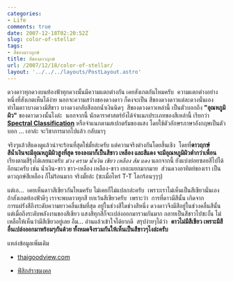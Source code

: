 ```yaml
---
categories:
- Life
comments: true
date: 2007-12-18T02:20:52Z
slug: color-of-stellar
tags:
- สีของดาวฤกษ์
title: สีของดาวฤกษ์
url: /2007/12/18/color-of-stellar/
layout: '../../../layouts/PostLayout.astro'
---
```


ดวงดาวทุกดวงบนท้องฟ้าทุกดวงนั้นมีความแตกต่างกัน เคยสังเกตกันไหมครับ  ความแตกต่างอย่างหนึ่งที่สังเกตเห็นได้ง่าย นอกจะความสว่างของดวงดาว ก็คงจะเป็น สีของดวงดาวแต่ละดวงนั่นเอง ทำไมดาวบางดวงมีสีขาว บางดวงกลับสีออกน้ำเงินนิดๆ  สีของดวงดาวเหล่านี้ เป็นตัวบอกถึง **"อุณหภูมิผิว"** ของดาวดวงนั้นไงล่ะ  นอกจากนี้ นักดาราศาสตร์ยังได้จำแนกประเภทของสีเหล่านี้ เรียกว่า **[Spectral Classification](http://en.wikipedia.org/wiki/Stellar_classification)** หรือจำแนกตามสเปกตรัมของแสง โดยใช้ตัวอักษรภาษาอังกฤษเป็นตัวบอก ... เอาล่ะ จะวิชาการมากไปแล้ว กลับมาๆ

จริงๆแล้วสีแดงดูแล้วน่าจะร้อนที่สุดใช่มั้ยล่ะครับ แต่ความจริงต่างกันโดยสิ้นเชิง  โดยที่**ดาวฤกษ์สีน้ำเงินจะมีอุณหภูมิผิวสูงที่สุด **รองลงมาก็เป็นสีขาว เหลือง และ**สีแดง จะมีอุณหภูมิผิวต่ำกว่าเพื่อน** เรียงตามสีรุ้งได้เลยนะครับ _ม่วง คราม น้ำเงิน เขียว เหลือง ส้ม แดง_ นอกจากนี้ ยังแบ่งย่อยซอยสีไปได้อีกนะครับ เช่น น้ำเงิน-ขาว ขาว-เหลือง เหลือง-ขาว เยอะแยกมากมาย  ส่วนดวงอาทิตย์ของเรา เป็นดาวฤกษ์สีเหลือง ก็ไม่ร้อนมาก จริงมั้ยล่ะ (ซะเมื่อไหร่ T-T โลกร้อนๆๆๆ)

แต่เอ...  เคยเห็นดาวสีเขียวกันไหมครับ ไม่เคยก็ไม่แปลกล่ะครับ  เพราะเราไม่เห็นเป็นสีเขียวนั่นเอง  ถ้าสังเกตท้องฟ้าดีๆ เราจะพบดาวทุกสี ยกเว้นสีเขียวครับ  เพราะว่า  การที่ดาวมีสีนั้น เกิดจากการแผ่รังสีถึงระดับความยาวคลื่นเข้มที่สุด อยู่ในช่วงสีใดช่วงสีหนึ่ง ดวงดาวจึงมีสีอยู่ในช่วงคลื่นสีนั้น  แต่เมื่อถึงระดับพลังงานของสีเขียว แสงสีทุกสีก็จะเปล่งออกมารวมกันมาก กลายเป็นสีขาวไปซะงั้น ไม่เหลือให้เห็นว่ามีสีเขียวอยู่เลย อืม... อ่านแล้วเข้าใจได้ยากดี  สรุปง่ายๆได้ว่า  **ดาวไม่มีสีเขียว เพราะมีสีอื่นเปล่งออกมาพร้อมๆกันด้วย ทั้งหมดจึงรวมกันให้เห็นเป็นสีขาวๆไงล่ะครับ**

แหล่งข้อมูลเพิ่มเติม




  * [thaigoodview.com](http://www.thaigoodview.com/library/teachershow/phayao/oraphin_s/darasat/section1_p04.html)


  * [ฟิสิกส์ราชมงคล](http://www.rmutphysics.com/charud/scibook/big-bang/index/indexpic9.htm)


